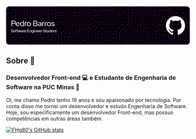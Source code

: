 ![Header](./img/github-header-image.png)


## Sobre 📝

### Desenvolvedor Front-end 💻 e Estudante de Engenharia de Software na PUC Minas 📔

Oi, me chamo Pedro tenho 19 anos e sou apaixonado por tecnologia. Por conta disso me tornei um desenvolvedor e estudo Engenharia de Software. 
Hoje, sou especificamente um desenvolvedor Front-end, mas possuo competências em outras áreas também.

[![FHg80's GitHub stats](https://github-readme-stats.vercel.app/api?username=FHg80)](https://github.com/FHg80/github-readme-stats)
